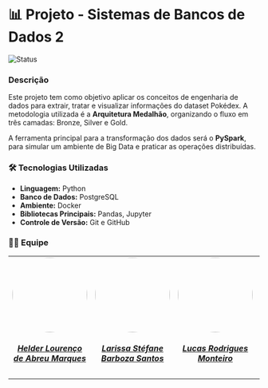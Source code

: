 # 📊 Projeto - Sistemas de Bancos de Dados 2

![Status](https://img.shields.io/badge/status-em%20desenvolvimento-yellow)

### Descrição

Este projeto tem como objetivo aplicar os conceitos de engenharia de dados para extrair, tratar e visualizar informações do dataset Pokédex. A metodologia utilizada é a **Arquitetura Medalhão**, organizando o fluxo em três camadas: Bronze, Silver e Gold.

A ferramenta principal para a transformação dos dados será o **PySpark**, para simular um ambiente de Big Data e praticar as operações distribuídas.

### 🛠️ Tecnologias Utilizadas

- **Linguagem:** Python
- **Banco de Dados:** PostgreSQL
- **Ambiente:** Docker
- **Bibliotecas Principais:** Pandas, Jupyter
- **Controle de Versão:** Git e GitHub


### 👨‍💻 Equipe


<table style="margin-left: auto; margin-right: auto;">
    <tr>
        <td align="center">
            <a href="https://github.com/F1reFinger">
                <img style="border-radius: 50%;" src="https://avatars.githubusercontent.com/u/78388335?v=4" width="150px;"/>
                <h5 class="text-center"> Helder Lourenço de Abreu Marques  </h5>
            </a>
        </td>
        <td align="center">
            <a href="https://github.com/SkywalkerSupreme">
                <img style="border-radius: 50%;" src="https://avatars.githubusercontent.com/u/141163236?s=400&u=e2265734fc622538d6cbe790d443ef2df403213f&v=4" width="150px;"/>
                <h5 class="text-center"> Larissa Stéfane Barboza Santos <br> </h5>
            </a>
        </td>
      <td align="center">
            <a href="https://github.com/nickby2">
                <img style="border-radius: 50%;" src="https://avatars.githubusercontent.com/u/57758405?v=4" width="150px;"/>
                <h5 class="text-center"> Lucas Rodrigues Monteiro <br> </h5>
            </a>
        </td>
      <td align="center">
            <a href="https://github.com/Madu01">
                <img style="border-radius: 50%;" src="https://avatars.githubusercontent.com/u/64814266?v=4" width="150px;"/>
                <h5 class="text-center"> Maria Eduarda Barbosa Santos <br> </h5>
            </a>
        </td>
      
</table>
